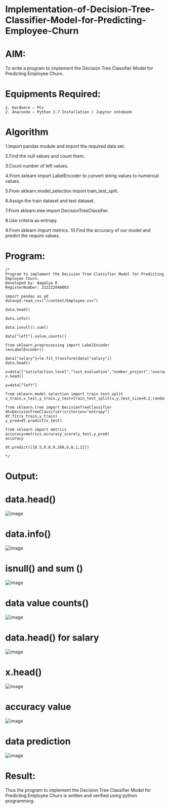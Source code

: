 # Implementation-of-Decision-Tree-Classifier-Model-for-Predicting-Employee-Churn
# AIM:

To write a program to implement the Decision Tree Classifier Model for Predicting Employee Churn.
# Equipments Required:

    1. Hardware – PCs
    2. Anaconda – Python 3.7 Installation / Jupyter notebook

# Algorithm

1.Import pandas module and import the required data set.

2.Find the null values and count them.

3.Count number of left values.

4.From sklearn import LabelEncoder to convert string values to numerical values.

5.From sklearn.model_selection import train_test_split.

6.Assign the train dataset and test dataset.

7.From sklearn.tree import DecisionTreeClassifier.

8.Use criteria as entropy.

9.From sklearn import metrics. 10.Find the accuracy of our model and predict the require values.
# Program:
```
/*
Program to implement the Decision Tree Classifier Model for Predicting Employee Churn.
Developed by: Aagalya R 
RegisterNumber: 212222040003

import pandas as pd
data=pd.read_csv("/content/Employee.csv")

data.head()

data.info()

data.isnull().sum()

data["left"].value_counts()

from sklearn.preprocessing import LabelEncoder
le=LabelEncoder()

data["salary"]=le.fit_transform(data["salary"])
data.head()

x=data[["satisfaction_level","last_evaluation","number_project","average_montly_hours","time_spend_company","Work_accident","promotion_last_5years","salary"]]
x.head()

y=data["left"]

from sklearn.model_selection import train_test_split
x_train,x_test,y_train,y_test=train_test_split(x,y,test_size=0.2,random_state=100)

from sklearn.tree import DecisionTreeClassifier
dt=DecisionTreeClassifier(criterion="entropy")
dt.fit(x_train,y_train)
y_pred=dt.predict(x_test)

from sklearn import metrics
accuracy=metrics.accuracy_score(y_test,y_pred)
accuracy

dt.predict([[0.5,0.8,9,260,6,0,1,2]])

*/
```
# Output:
# data.head()
![image](https://github.com/LavanyaSIT/Implementation-of-Decision-Tree-Classifier-Model-for-Predicting-Employee-Churn/assets/130207418/7621b9e5-6d85-4960-bd38-60dbcf753a0e)

# data.info()
![image](https://github.com/LavanyaSIT/Implementation-of-Decision-Tree-Classifier-Model-for-Predicting-Employee-Churn/assets/130207418/4fdd68c2-bbc8-46d3-8eeb-ee4760f95d32)

# isnull() and sum ()
![image](https://github.com/LavanyaSIT/Implementation-of-Decision-Tree-Classifier-Model-for-Predicting-Employee-Churn/assets/130207418/8fc9ceca-f352-411d-831f-1a9918db2cb3)

# data value counts()
![image](https://github.com/LavanyaSIT/Implementation-of-Decision-Tree-Classifier-Model-for-Predicting-Employee-Churn/assets/130207418/adb1bb93-3d19-4980-b3bb-b34a6d3eecfb)

# data.head() for salary
![image](https://github.com/LavanyaSIT/Implementation-of-Decision-Tree-Classifier-Model-for-Predicting-Employee-Churn/assets/130207418/843a2433-da0a-4f8a-816e-bf06d1ef2f85)

# x.head()
![image](https://github.com/LavanyaSIT/Implementation-of-Decision-Tree-Classifier-Model-for-Predicting-Employee-Churn/assets/130207418/8e9b219d-e3a6-4d67-bd32-bf223aee3a30)

# accuracy value
![image](https://github.com/LavanyaSIT/Implementation-of-Decision-Tree-Classifier-Model-for-Predicting-Employee-Churn/assets/130207418/fed9d18c-794c-4a6d-a62d-a1d83a6eb76d)

# data prediction
![image](https://github.com/LavanyaSIT/Implementation-of-Decision-Tree-Classifier-Model-for-Predicting-Employee-Churn/assets/130207418/d327903e-d958-443b-a4bf-91b0e92a8317)

# Result:
Thus the program to implement the Decision Tree Classifier Model for Predicting Employee Churn is written and verified using python programming.
